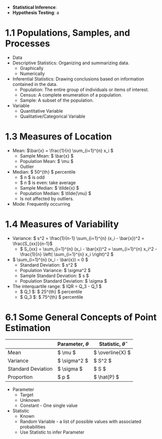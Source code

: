 - **Statistical Inference**: 
- **Hypothesis Testing**: a 

# 1.1 Populations, Samples, and Processes
- Data
- Descriptive Statistics: Organizing and summarizing data.
    - Graphically
    - Numerically
- Inferential Statistics: Drawing conclusions based on information contained in the data.
    - Population: The entire group of individuals or items of interest.
    - Census: A complete enumeration of a population.
    - Sample: A subset of the population.
- Variable
    - Quantitative Variable
    - Qualitative/Categorical Variable
# 1.3 Measures of Location
- Mean: $\bar{x} = \frac{1}{n} \sum_{i=1}^{n} x_i $
    - Sample Mean: $ \bar{x} $
    - Population Mean: $ \mu $
    - Outlier
- Median: $ 50^{th} $ percentile
    - $ n $ is odd
    - $ n $ is even: take average
    - Sample Median: $ \tilde{x} $
    - Population Median: $ \tilde{\mu} $
    - Is not affected by outliers.
- Mode: Frequently occurring

# 1.4 Measures of Variability
- Variance: $ s^2 = \frac{1}{n-1} \sum_{i=1}^{n} (x_i - \bar{x})^2 = \frac{S_{xx}}{n-1}$
    - $ S_{xx} = \sum_{i=1}^{n} (x_i - \bar{x})^2 = \sum_{i=1}^{n} x_i^2 - \frac{1}{n} \left( \sum_{i=1}^{n} x_i \right)^2 $
- $ \sum_{i=1}^{n} (x_i - \bar{x}) = 0 $
    - Standard Deviation: $ s^2 $
    - Population Variance: $ \sigma^2 $
    - Sample Standard Deviation: $ s $
    - Population Standard Deviation: $ \sigma $
- The interquartile range: $ IQR = Q_3 - Q_1 $
    - $ Q_1 $: $ 25^{th} $ percentile
    - $ Q_3 $: $ 75^{th} $ percentile

# 6.1 Some General Concepts of Point Estimation
||Parameter, $θ$|Statistic, $\hat{θ}$|
|---|---|---|
|Mean|$ \mu $|$ \overline{X} $|
|Variance|$ \sigma^2 $|$ S^2 $|
|Standard Deviation|$ \sigma $|$ S $|
|Proportion|$ p $|$ \hat{P} $|

- Parameter
    - Target
    - Unknown
    - Constant - One single value
- Statistic
    - Known
    - Random Variable - a list of possible values with associated probabilities
    - Use Statistic to infer Parameter